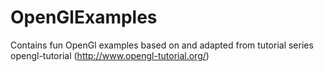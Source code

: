 # OpenGlExamples
Contains fun OpenGl examples based on and adapted from tutorial series opengl-tutorial (http://www.opengl-tutorial.org/)
